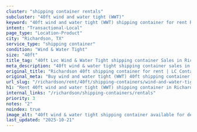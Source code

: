 ```yaml
---
cluster: "shipping container rentals"
subcluster: "40ft wind and water tight (WWT)"
keyword: "40ft wind and water tight (WWT) shipping container for rent Richardson, TX"
intent: "Transactional-Local"
page_type: "Location-Product"
city: "Richardson, TX"
service_type: "shipping container"
condition: "Wind & Water Tight"
size: "40ft"
title_tag: "40ft Lvc Wind & Water Tight shipping container Sales in Richardson | LC Container"
meta_description: "40ft wind & water tight shipping container sales in Richardson. Fast delivery, competitive pricing. Serving shipping containers area. Quote ID: 6D4. Call (214) 524-4168 for your free quote today."
original_title: "Richardson 40ft shipping container for rent | LC Container"
original_meta: "Buy wind and water tight (WWT) 40ft shipping container rent with local delivery in Richardson, TX. LC Container — local Since 2003. Request a fast quote today."
url_slug: "/richardson/rent/40ft/shipping-containers/wind-and-water-tight-wwt"
h1: "Rent 40ft wind and water tight (WWT) shipping container in Richardson"
internal_links: "/richardson/shipping-containers/rentals"
priority: 3
notes: "2"
noindex: true
image_alt: "40ft wind & water tight shipping container available for delivery in Richardson"
last_updated: "2025-10-21"
---
```


<!-- TODO: Add unique city/inventory copy, images, and internal links here. -->
